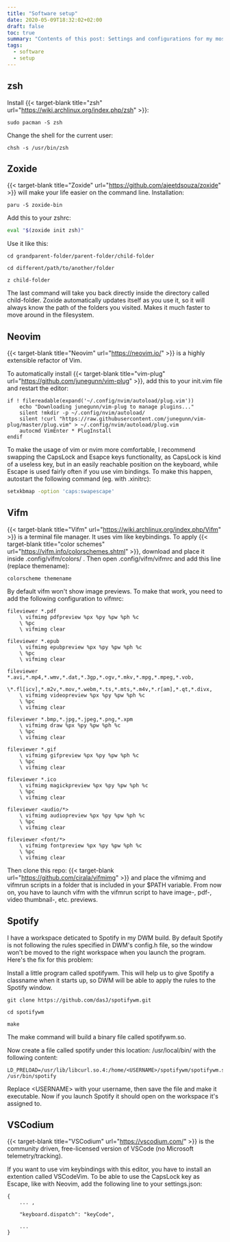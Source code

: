 ```yaml
---
title: "Software setup"
date: 2020-05-09T18:32:02+02:00
draft: false
toc: true
summary: "Contents of this post: Settings and configurations for my most used programs (z, zsh, vifm, pywal, etc.)"
tags:
  - software
  - setup
---
```


## zsh
Install {{< target-blank title="zsh" url="https://wiki.archlinux.org/index.php/zsh" >}}:
```terminal
sudo pacman -S zsh
```
Change the shell for the current user:
```terminal
chsh -s /usr/bin/zsh
```

## Zoxide

{{< target-blank title="Zoxide" url="https://github.com/ajeetdsouza/zoxide" >}} will make your life easier on the command line. Installation:

```terminal
paru -S zoxide-bin
```
Add this to your zshrc:
```bash
eval "$(zoxide init zsh)"
```

Use it like this:
```terminal
cd grandparent-folder/parent-folder/child-folder
```
```terminal
cd different/path/to/another/folder
```
```terminal
z child-folder
```
The last command will take you back directly inside the directory called child-folder. Zoxide automatically updates itself as you use it, so it will always know the path of the folders you visited. Makes it much faster to move around in the filesystem.

## Neovim
{{< target-blank title="Neovim" url="https://neovim.io/" >}} is a highly extensible refactor of Vim.

To automatically install {{< target-blank title="vim-plug" url="https://github.com/junegunn/vim-plug" >}}, add this to your init.vim file and restart the editor:
```vim
if ! filereadable(expand('~/.config/nvim/autoload/plug.vim'))
	echo "Downloading junegunn/vim-plug to manage plugins..."
	silent !mkdir -p ~/.config/nvim/autoload/
	silent !curl "https://raw.githubusercontent.com/junegunn/vim-plug/master/plug.vim" > ~/.config/nvim/autoload/plug.vim
	autocmd VimEnter * PlugInstall
endif
```

To make the usage of vim or nvim more comfortable, I recommend swapping the CapsLock and Esapce keys functionality, as CapsLock is kind of a useless key, but in an easily reachable
position on the keyboard, while Escape is used fairly often if you use vim bindings. To make this happen, autostart the following command (eg. with .xinitrc):
```bash
setxkbmap -option 'caps:swapescape'
```
## Vifm

{{< target-blank title="Vifm" url="https://wiki.archlinux.org/index.php/Vifm" >}} is a terminal file manager. It uses vim like keybindings. 
To apply {{< target-blank title="color schemes" url="https://vifm.info/colorschemes.shtml" >}}, download and place it inside .config/vifm/colors/ . Then open .config/vifm/vifmrc and add this line
(replace themename):
```vim
colorscheme themename
```
By default vifm won't show image previews. To make that work, you need to add the following configuration to vifmrc:
```vim
fileviewer *.pdf
    \ vifmimg pdfpreview %px %py %pw %ph %c
    \ %pc
    \ vifmimg clear

fileviewer *.epub
    \ vifmimg epubpreview %px %py %pw %ph %c
    \ %pc
    \ vifmimg clear

fileviewer *.avi,*.mp4,*.wmv,*.dat,*.3gp,*.ogv,*.mkv,*.mpg,*.mpeg,*.vob,
    \*.fl[icv],*.m2v,*.mov,*.webm,*.ts,*.mts,*.m4v,*.r[am],*.qt,*.divx,
    \ vifmimg videopreview %px %py %pw %ph %c
    \ %pc
    \ vifmimg clear

fileviewer *.bmp,*.jpg,*.jpeg,*.png,*.xpm
    \ vifmimg draw %px %py %pw %ph %c
    \ %pc
    \ vifmimg clear

fileviewer *.gif
    \ vifmimg gifpreview %px %py %pw %ph %c
    \ %pc
    \ vifmimg clear

fileviewer *.ico
    \ vifmimg magickpreview %px %py %pw %ph %c
    \ %pc
    \ vifmimg clear
        
fileviewer <audio/*>
    \ vifmimg audiopreview %px %py %pw %ph %c
    \ %pc
    \ vifmimg clear
        
fileviewer <font/*>
    \ vifmimg fontpreview %px %py %pw %ph %c
    \ %pc
    \ vifmimg clear
```
Then clone this repo: {{< target-blank url="https://github.com/cirala/vifmimg" >}} and place the vifmimg and vifmrun scripts in a folder that is included in your $PATH variable.
From now on, you have to launch vifm with the vifmrun script to have image-, pdf-, video thumbnail-, etc. previews.

## Spotify

I have a workspace deticated to Spotify in my DWM build. By default Spotify is not following the rules specified in DWM's config.h file, so the window won't be moved to the right workspace when you launch the program. Here's the fix for this problem:

Install a little program called spotifywm. This will help us to give Spotify a classname when it starts up, so DWM will be able to apply the rules to the Spotify window.

```terminal
git clone https://github.com/dasJ/spotifywm.git
```
```terminal
cd spotifywm
```
```terminal
make
```

The make command will build a binary file called spotifywm.so.

Now create a file called spotify under this location: /usr/local/bin/ with the following content:

```text
LD_PRELOAD=/usr/lib/libcurl.so.4:/home/<USERNAME>/spotifywm/spotifywm.so /usr/bin/spotify
```

Replace \<USERNAME\> with your username, then save the file and make it executable. Now if you launch Spotify it should open on the workspace it's assigned to.


## VSCodium
{{< target-blank title="VSCodium" url="https://vscodium.com/" >}} is the community driven, free-licensed version of VSCode (no Microsoft telemetry/tracking).

If you want to use vim keybindings with this editor, you have to install an extention called VSCodeVim. To be able to use the CapsLock key as Escape, like with Neovim, add the following line to your settings.json:
```text
{
    ... ,

    "keyboard.dispatch": "keyCode",

    ...
}
```

